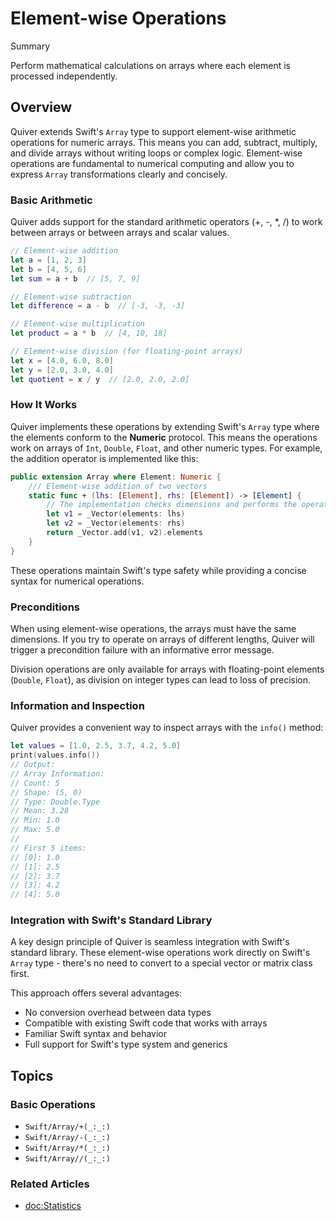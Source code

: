 # Element-wise Operations

<!--@START_MENU_TOKEN@-->Summary<!--@END_MENU_TOKEN@-->

Perform mathematical calculations on arrays where each element is processed independently.

## Overview

Quiver extends Swift's `Array` type to support element-wise arithmetic operations for numeric arrays. This means you can add, subtract, multiply, and divide arrays without writing loops or complex logic.
Element-wise operations are fundamental to numerical computing and allow you to express `Array` transformations clearly and concisely.

### Basic Arithmetic
Quiver adds support for the standard arithmetic operators (+, -, *, /) to work between arrays or between arrays and scalar values.

```swift
// Element-wise addition
let a = [1, 2, 3]
let b = [4, 5, 6]
let sum = a + b  // [5, 7, 9]

// Element-wise subtraction
let difference = a - b  // [-3, -3, -3]

// Element-wise multiplication
let product = a * b  // [4, 10, 18]

// Element-wise division (for floating-point arrays)
let x = [4.0, 6.0, 8.0]
let y = [2.0, 3.0, 4.0]
let quotient = x / y  // [2.0, 2.0, 2.0]
```

### How It Works
Quiver implements these operations by extending Swift's `Array` type where the elements conform to the **Numeric** protocol. This means the operations work on arrays of `Int`, `Double`, `Float`, and other numeric types.
For example, the addition operator is implemented like this:

```swift
public extension Array where Element: Numeric {
    /// Element-wise addition of two vectors
    static func + (lhs: [Element], rhs: [Element]) -> [Element] {
        // The implementation checks dimensions and performs the operation
        let v1 = _Vector(elements: lhs)
        let v2 = _Vector(elements: rhs)
        return _Vector.add(v1, v2).elements
    }
}
```

These operations maintain Swift's type safety while providing a concise syntax for numerical operations.

### Preconditions

When using element-wise operations, the arrays must have the same dimensions. If you try to operate on arrays of different lengths, Quiver will trigger a precondition failure with an informative error message.

Division operations are only available for arrays with floating-point elements (`Double`, `Float`), as division on integer types can lead to loss of precision.

### Information and Inspection

Quiver provides a convenient way to inspect arrays with the `info()` method:

```swift
let values = [1.0, 2.5, 3.7, 4.2, 5.0]
print(values.info())
// Output:
// Array Information:
// Count: 5
// Shape: (5, 0)
// Type: Double.Type
// Mean: 3.28
// Min: 1.0
// Max: 5.0
//
// First 5 items:
// [0]: 1.0
// [1]: 2.5
// [2]: 3.7
// [3]: 4.2
// [4]: 5.0
```

### Integration with Swift's Standard Library

A key design principle of Quiver is seamless integration with Swift's standard library. These element-wise operations work directly on Swift's `Array` type - there's no need to convert to a special vector or matrix class first.

This approach offers several advantages:
- No conversion overhead between data types
- Compatible with existing Swift code that works with arrays
- Familiar Swift syntax and behavior
- Full support for Swift's type system and generics

## Topics

### Basic Operations

- ``Swift/Array/+(_:_:)``
- ``Swift/Array/-(_:_:)``
- ``Swift/Array/*(_:_:)``
- ``Swift/Array//(_:_:)``

### Related Articles

- <doc:Statistics>
